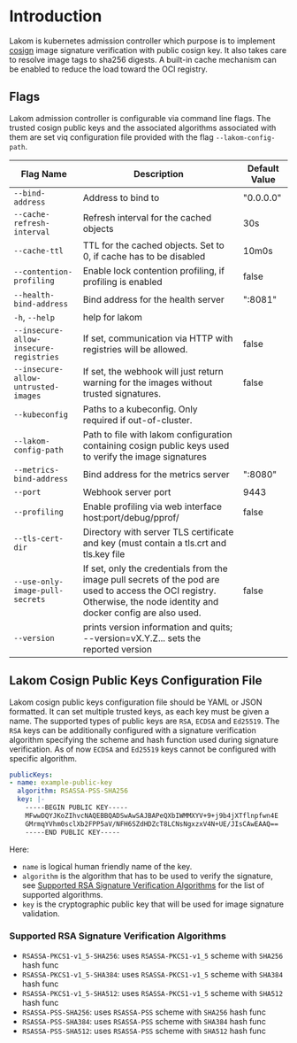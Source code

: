# Introduction

Lakom is kubernetes admission controller which purpose is to implement
[cosign](https://github.com/sigstore/cosign) image signature verification with
public cosign key. It also takes care to resolve image tags to sha256 digests. A
built-in cache mechanism can be enabled to reduce the load toward the OCI
registry.

## Flags

Lakom admission controller is configurable via command line flags. The trusted
cosign public keys and the associated algorithms associated with them are set
viq configuration file provided with the flag `--lakom-config-path`.

| Flag Name | Description | Default Value |
| ---------- | ----------- | ------------- |
| `--bind-address` | Address to bind to | "0.0.0.0" |
| `--cache-refresh-interval` | Refresh interval for the cached objects | 30s |
| `--cache-ttl` | TTL for the cached objects. Set to 0, if cache has to be disabled | 10m0s |
| `--contention-profiling` | Enable lock contention profiling, if profiling is enabled | false |
| `--health-bind-address` | Bind address for the health server | ":8081" |
| `-h`, `--help` | help for lakom | |
| `--insecure-allow-insecure-registries` | If set, communication via HTTP with registries will be allowed. | false |
| `--insecure-allow-untrusted-images` | If set, the webhook will just return warning for the images without trusted signatures. | false |
| `--kubeconfig` | Paths to a kubeconfig. Only required if out-of-cluster. | |
| `--lakom-config-path` | Path to file with lakom configuration containing cosign public keys used to verify the image signatures | |
| `--metrics-bind-address` | Bind address for the metrics server | ":8080" |
| `--port` | Webhook server port | 9443 |
| `--profiling` | Enable profiling via web interface host:port/debug/pprof/ | false |
| `--tls-cert-dir` | Directory with server TLS certificate and key (must contain a tls.crt and tls.key file | |
| `--use-only-image-pull-secrets` | If set, only the credentials from the image pull secrets of the pod are used to access the OCI registry. Otherwise, the node identity and docker config are also used. | false |
| `--version` | prints version information and quits; --version=vX.Y.Z... sets the reported version | |

## Lakom Cosign Public Keys Configuration File

Lakom cosign public keys configuration file should be YAML or JSON formatted. It
can set multiple trusted keys, as each key must be given a name. The supported
types of public keys are `RSA`, `ECDSA` and `Ed25519`. The `RSA` keys can be
additionally configured with a signature verification algorithm specifying the
scheme and hash function used during signature verification. As of now `ECDSA`
and `Ed25519` keys cannot be configured with specific algorithm.

```yaml
publicKeys:
- name: example-public-key
  algorithm: RSASSA-PSS-SHA256
  key: |-
    -----BEGIN PUBLIC KEY-----
    MFwwDQYJKoZIhvcNAQEBBQADSwAwSAJBAPeQXbIWMMXYV+9+j9b4jXTflnpfwn4E
    GMrmqYVhm0sclXb2FPP5aV/NFH6SZdHDZcT8LCNsNgxzxV4N+UE/JIsCAwEAAQ==
    -----END PUBLIC KEY-----
```

Here:
- `name` is logical human friendly name of the key.
- `algorithm` is the algorithm that has to be used to verify the signature, see [Supported RSA Signature Verification Algorithms](#supported-rsa-signature-verification-algorithms) for the list of supported algorithms.
- `key` is the cryptographic public key that will be used for image signature validation.

### Supported RSA Signature Verification Algorithms

- `RSASSA-PKCS1-v1_5-SHA256`: uses `RSASSA-PKCS1-v1_5` scheme with `SHA256` hash func
- `RSASSA-PKCS1-v1_5-SHA384`: uses `RSASSA-PKCS1-v1_5` scheme with `SHA384` hash func
- `RSASSA-PKCS1-v1_5-SHA512`: uses `RSASSA-PKCS1-v1_5` scheme with `SHA512` hash func
- `RSASSA-PSS-SHA256`: uses `RSASSA-PSS` scheme with `SHA256` hash func
- `RSASSA-PSS-SHA384`: uses `RSASSA-PSS` scheme with `SHA384` hash func
- `RSASSA-PSS-SHA512`: uses `RSASSA-PSS` scheme with `SHA512` hash func

